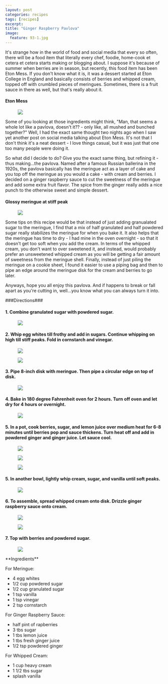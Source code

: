 ```yaml
---
layout: post
categories: recipes
tags: [recipes]
excerpt: 
title: "Ginger Raspberry Pavlova"
image:
  feature: 93-1.jpg
---
```


It's strange how in the world of food and social media that every so often, there will be a food item that literally every chef, foodie, home-cook et cetera et cetera starts making or blogging about.  I suppose it's because of summer when berries are in season, but recently, this food item has been Eton Mess.  If you don't know what it is, it was a dessert started at Eton College in England and basically consists of berries and whipped cream, topped off with crumbled pieces of meringues.  Sometimes, there is a fruit sauce in there as well, but that's really about it.   

#### Eton Mess 
<figure> <img src='/images/93-2.jpg'> </figure>

Some of you looking at those ingredients might think, "Man, that seems a whole lot like a pavlova, doesn't it?? - only like, all mushed and bunched together?"  Well, I had the exact same thought two nights ago when I saw yet another post on social media talking about Eton Mess.  It's not that I don't think it's a neat dessert - I love things casual, but it was just that one too many people were doing it.

So what did I decide to do?  Give you the exact same thing, but refining it - thus making...the pavlova.  Named after a famous Russian ballerina in the 1920s, the pavlova basically has the meringue act as a layer of cake and you top off the meringue as you would a cake - with cream and berries.  I decided on a ginger raspberry sauce to cut the sweetness of the meringue and add some extra fruit flavor.  The spice from the ginger really adds a nice punch to the otherwise sweet and simple dessert.

#### Glossy meringue at stiff peak
<figure> <img src='/images/93-3.jpg'> </figure>

Some tips on this recipe would be that instead of just adding granualated sugar to the meringue, I find that a mix of half granulated and half powdered sugar really stabilizes the meringue for when you bake it.  It also helps that the meringue has time to dry - I had mine in the oven overnight - so that it doesn't get too soft when you add the cream.  In terms of the whipped cream, you don't want to over sweetened it, and instead, would probably prefer an unsweetened whipped cream as you will be getting a fair amount of sweetness from the meringue shell.  Finally, instead of just piling the meringue on a cookie sheet, I found it easier to use a piping bag and then to pipe an edge around the meringue disk for the cream and berries to go later.

Anyways, hope you all enjoy this pavlova.  And if happens to break or fall apart as you're cutting in, well...you know what you can always turn it into.

###Directions### 

#### 1. Combine granulated sugar with powdered sugar. 
<figure> <img src='/images/93-4.jpg'> </figure>

#### 2. Whip egg whites till frothy and add in sugars. Continue whipping on high till stiff peaks.  Fold in cornstarch and vinegar. 

<figure> <img src='/images/93-5.jpg'> </figure>

<figure> <img src='/images/93-6.jpg'> </figure>

#### 3. Pipe 8-inch disk with meringue.  Then pipe a circular edge on top of disk.  

<figure> <img src='/images/93-7.jpg'> </figure>

#### 4. Bake in 180 degree Fahrenheit oven for 2 hours.  Turn off oven and let dry for 4 hours or overnight.  

<figure> <img src='/images/93-8.jpg'> </figure>

#### 5. In a pot, cook berries, sugar, and lemon juice over medium heat for 6-8 minutes until berries pop and sauce thickens.  Turn heat off and add in powdered ginger and ginger juice.  Let sauce cool.
<figure> <img src='/images/93-9.jpg'> </figure>

<figure> <img src='/images/93-10.jpg'> </figure>

<figure> <img src='/images/93-11.jpg'> </figure>

#### 5. In another bowl, lightly whip cream, sugar, and vanilla until soft peaks.
<figure> <img src='/images/93-12.jpg'> </figure>

#### 6. To assemble, spread whipped cream onto disk.  Drizzle ginger raspberry sauce onto cream.

<figure> <img src='/images/93-13.jpg'> </figure>

<figure> <img src='/images/93-14.jpg'> </figure>

#### 7. Top with berries and powdered sugar.
<figure> <img src='/images/93-15.jpg'> </figure>

<section class='recipe'>
**Ingredients**

For Meringue:

- 4 egg whites
- 1/2 cup powdered sugar
- 1/2 cup granulated sugar
- 1 tsp vanilla
- 1 tsp vinegar
- 2 tsp cornstarch

For Ginger Raspberry Sauce:
- half pint of rapberries
- 3 tbs sugar
- 1 tbs lemon juice
- 1 tbs fresh ginger juice
- 1/2 tsp powdered ginger

For Whipped Cream:
- 1 cup heavy cream
- 1 1/2 tbs sugar
- splash vanilla</section>